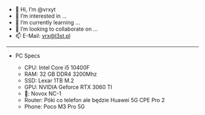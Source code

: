 - 👋 Hi, I’m @vrxyt
- 👀 I’m interested in ...
- 🌱 I’m currently learning ...
- 💞️ I’m looking to collaborate on ...
- 📫 E-Mail: vrx@l3st.pl

---

- PC Specs

   - CPU: Intel Core i5 10400F
   - RAM: 32 GB DDR4 3200Mhz
   - SSD: Lexar 1TB M.2
   - GPU: NVIDIA Geforce RTX 3060 TI
   - 🎤: Novox NC-1
   - Router: Póki co telefon ale będzie Huawei 5G CPE Pro 2
   - Phone: Poco M3 Pro 5G

<!---
vrxyt/vrxyt is a ✨ special ✨ repository because its `README.md` (this file) appears on your GitHub profile.
You can click the Preview link to take a look at your changes.
--->
